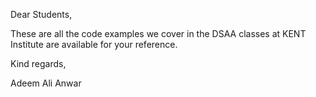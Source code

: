 Dear Students,

These are all the code examples we cover in the DSAA classes at KENT Institute are available for your reference. 

Kind regards,

Adeem Ali Anwar
